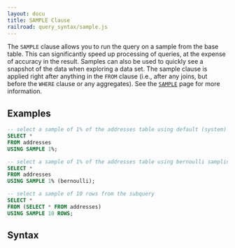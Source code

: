 ```yaml
---
layout: docu
title: SAMPLE Clause
railroad: query_syntax/sample.js
---
```


The `SAMPLE` clause allows you to run the query on a sample from the base table. This can significantly speed up processing of queries, at the expense of accuracy in the result. Samples can also be used to quickly see a snapshot of the data when exploring a data set. The sample clause is applied right after anything in the `FROM` clause (i.e., after any joins, but before the `WHERE` clause or any aggregates). See the [`SAMPLE`](../../sql/samples) page for more information.

## Examples

```sql
-- select a sample of 1% of the addresses table using default (system) sampling
SELECT *
FROM addresses
USING SAMPLE 1%;
```

```sql
-- select a sample of 1% of the addresses table using bernoulli sampling
SELECT *
FROM addresses
USING SAMPLE 1% (bernoulli);
```

```sql
-- select a sample of 10 rows from the subquery
SELECT *
FROM (SELECT * FROM addresses)
USING SAMPLE 10 ROWS;
```

## Syntax

<div id="rrdiagram"></div>
